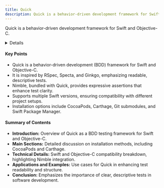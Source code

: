 ```yaml
---
title: Quick
description: Quick is a behavior-driven development framework for Swift and Objective-C.
---
```


Quick is a behavior-driven development framework for Swift and Objective-C.

<details>
**URL:** https://github.com/Quick/Quick

**Authors:** Contributors to the Quick project

**Tags:**  
`testing`, `swift`, `objective-c`, `bdd`, `cocoapods`, `carthage`

</details>

#### Key Points
- Quick is a behavior-driven development (BDD) framework for Swift and Objective-C.
- It is inspired by RSpec, Specta, and Ginkgo, emphasizing readable, descriptive tests.
- Nimble, bundled with Quick, provides expressive assertions that enhance test clarity.
- Supports multiple Swift versions, ensuring compatibility with different project setups.
- Installation options include CocoaPods, Carthage, Git submodules, and Swift Package Manager.

#### Summary of Contents
- **Introduction:** Overview of Quick as a BDD testing framework for Swift and Objective-C.
- **Main Sections:** Detailed discussion on installation methods, including CocoaPods and Carthage.
- **Technical Details:** Swift and Objective-C compatibility breakdown, highlighting Nimble integration.
- **Applications and Examples:** Use cases for Quick in enhancing test readability and structure.
- **Conclusion:** Emphasizes the importance of clear, descriptive tests in software development.

<LinkCard title="Go to Github Repository" href="https://github.com/Quick/Quick" />
